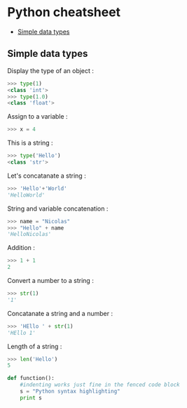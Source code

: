 # Python cheatsheet
* [Simple data types](#simple-data-types)

## Simple data types
Display the type of an object :
```python
>>> type(1)
<class 'int'>
>>> type(1.0)
<class 'float'>
```
Assign to a variable :
```python
>>> x = 4
```
This is a string :
```python
>>> type('Hello')
<class 'str'>
```
Let's concatanate a string :
```python
>>> 'Hello'+'World'
'HelloWorld'
```
String and variable concatenation :
```python
>>> name = "Nicolas"
>>> "Hello" + name
'HelloNicolas'
```
Addition :
```python
>>> 1 + 1
2
```
Convert a number to a string :
```python
>>> str(1)
'1'
```
Concatanate a string and a number :
```python
>>> 'HEllo ' + str(1)
'HEllo 1'
```
Length of a string :
```python
>>> len('Hello')
5
```

```python
def function():
    #indenting works just fine in the fenced code block
    s = "Python syntax highlighting"
    print s
```